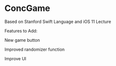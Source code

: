 # ConcGame
Based on Stanford Swift Language and iOS 11 Lecture

Features to Add:

New game button

Improved randomizer function

Improve UI

